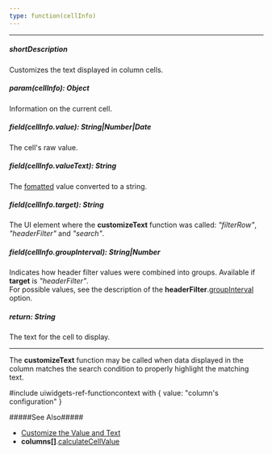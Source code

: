 ```yaml
---
type: function(cellInfo)
---
```

---
##### shortDescription
Customizes the text displayed in column cells.

##### param(cellInfo): Object
Information on the current cell.

##### field(cellInfo.value): String|Number|Date
The cell's raw value.

##### field(cellInfo.valueText): String
The [fomatted](/api-reference/10%20UI%20Widgets/GridBase/1%20Configuration/columns/format.md '/Documentation/ApiReference/UI_Widgets/dxDataGrid/Configuration/columns/#format') value converted to a string.

##### field(cellInfo.target): String
The UI element where the **customizeText** function was called: *"filterRow"*, *"headerFilter"* and *"search"*.

##### field(cellInfo.groupInterval): String|Number
Indicates how header filter values were combined into groups. Available if **target** is *"headerFilter"*.  
For possible values, see the description of the **headerFilter**.[groupInterval](/api-reference/10%20UI%20Widgets/GridBase/1%20Configuration/columns/headerFilter/groupInterval.md '{basewidgetpath}/Configuration/columns/headerFilter/#groupInterval') option.

##### return: String
The text for the cell to display.

---
The **customizeText** function may be called when data displayed in the column matches the search condition to properly highlight the matching text.

#include uiwidgets-ref-functioncontext with { 
    value: "column's configuration"
}

#####See Also#####
- [Customize the Value and Text](/concepts/05%20Widgets/DataGrid/15%20Columns/40%20Customize%20Cells/1%20Customize%20the%20Value%20and%20Text.md '/Documentation/Guide/Widgets/{WidgetName}/Columns/Customize_Cells/#Customize_the_Value_and_Text')
- **columns[]**.[calculateCellValue](/api-reference/10%20UI%20Widgets/GridBase/1%20Configuration/columns/calculateCellValue.md '{basewidgetpath}/Configuration/columns/#calculateCellValue')